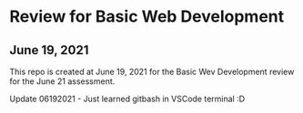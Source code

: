 # Review for Basic Web Development
## June 19, 2021

This repo is created at June 19, 2021 for the Basic Wev Development review for the June 21 assessment. 

Update 06192021 - Just learned gitbash in VSCode terminal :D